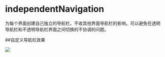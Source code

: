 # independentNavigation
为每个界面创建自己独立的导航栏，不收其他界面导航栏的影响。可以避免在透明导航栏和不透明导航栏界面之间切换的不协调的问题。
	
	
##自定义导航栏效果

![](/Users/bin/Desktop/nav.gif
)


